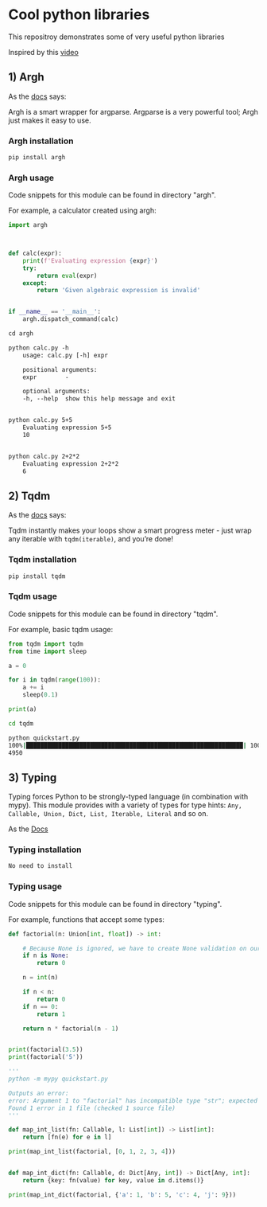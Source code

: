 # Cool python libraries

This repositroy demonstrates some of very useful python libraries

Inspired by this [video](https://www.youtube.com/watch?v=eILeIEE3C8c)

## 1) Argh

As the [docs](https://argh.readthedocs.io/en/latest/) says:

Argh is a smart wrapper for argparse. Argparse is a very powerful tool; Argh just makes it easy to use.

### Argh installation

```bash
pip install argh
```

### Argh usage
Code snippets for this module can be found in directory "argh".

For example, a calculator created using argh:
```python
import argh



def calc(expr):
    print(f'Evaluating expression {expr}')
    try:
        return eval(expr)
    except:
        return 'Given algebraic expression is invalid'


if __name__ == '__main__':
    argh.dispatch_command(calc)
```
```html
cd argh

python calc.py -h
    usage: calc.py [-h] expr

    positional arguments:
    expr        -

    optional arguments:
    -h, --help  show this help message and exit


python calc.py 5+5
    Evaluating expression 5+5
    10


python calc.py 2+2*2
    Evaluating expression 2+2*2
    6
```
## 2) Tqdm

As the [docs](https://tqdm.github.io/) says:

Tqdm instantly makes your loops show a smart progress meter - just wrap any iterable with `tqdm(iterable)`, and you’re done!

### Tqdm installation

```bash
pip install tqdm
```

### Tqdm usage
Code snippets for this module can be found in directory "tqdm".

For example, basic tqdm usage:
```python
from tqdm import tqdm
from time import sleep

a = 0

for i in tqdm(range(100)):
    a += i
    sleep(0.1)

print(a)
```
```bash
cd tqdm

python quickstart.py
100%|█████████████████████████████████████████████████████████████| 100/100 [00:10<00:00,  9.86it/s] 
4950
```
## 3) Typing

Typing forces Python to be strongly-typed language (in combination with mypy).
This module provides with a variety of types for type hints: `Any, Callable, Union, Dict, List, Iterable, Literal` and so on.

As the [Docs](https://docs.python.org/3/library/typing.html) 

### Typing installation

```bash
No need to install
```

### Typing usage
Code snippets for this module can be found in directory "typing".

For example, functions that accept some types:
```python
def factorial(n: Union[int, float]) -> int:

    # Because None is ignored, we have to create None validation on our own:
    if n is None:
        return 0

    n = int(n)

    if n < n:
        return 0
    if n == 0:
        return 1

    return n * factorial(n - 1)


print(factorial(3.5))
print(factorial('5'))

'''
python -m mypy quickstart.py

Outputs an error:
error: Argument 1 to "factorial" has incompatible type "str"; expected "int"
Found 1 error in 1 file (checked 1 source file)
'''

def map_int_list(fn: Callable, l: List[int]) -> List[int]:
    return [fn(e) for e in l]

print(map_int_list(factorial, [0, 1, 2, 3, 4]))


def map_int_dict(fn: Callable, d: Dict[Any, int]) -> Dict[Any, int]:
    return {key: fn(value) for key, value in d.items()}

print(map_int_dict(factorial, {'a': 1, 'b': 5, 'c': 4, 'j': 9}))
```